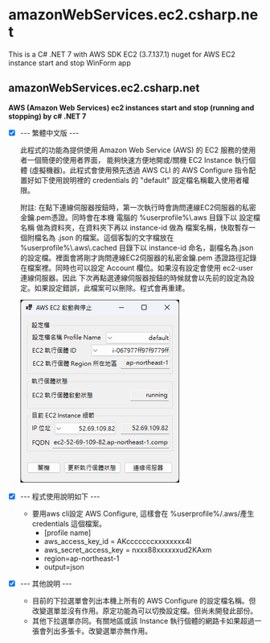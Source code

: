 # amazonWebServices.ec2.csharp.net
This is a C# .NET 7 with AWS SDK EC2 (3.7.137.1) nuget for AWS EC2 instance start and stop WinForm app
## amazonWebServices.ec2.csharp.net
**AWS (Amazon Web Services) ec2 instances start and stop (running and stopping) by c# .NET 7**

- [x] --- 繁體中文版 ---

    此程式的功能為提供使用 Amazon Web Service (AWS) 的 EC2 服務的使用者一個簡便的使用者界面，
    能夠快速方便地開或/關機 EC2 Instance 執行個體 (虛擬機器)。此程式會使用預先透過 AWS CLI 的
    AWS Configure 指令配置好如下使用說明裡的 credentials 的 "default" 設定檔名稱載入使用者權限。

    附註: 在點下連線伺服器按鈕時，第一次執行時會詢問連線EC2伺服器的私密金鑰.pem憑證。同時會在本機
    電腦的 %userprofile%\\.aws 目錄下以 設定檔名稱 做為資料夾，在資料夾下再以 instance-id 做為
    檔案名稱，快取暫存一個附檔名為 .json 的檔案。這個客製的文字檔放在 %userprofile%\\.aws\\.cached
    目錄下以 instance-id 命名，副檔名為.json 的設定檔。裡面會將剛才詢問連線EC2伺服器的私密金鑰.pem
    憑證路徑記錄在檔案裡。同時也可以設定 Account 欄位。如果沒有設定會使用 ec2-user 連線伺服器。因此
    下次再點選連線伺服器按鈕的時候就會以先前的設定為設定。如果設定錯誤，此檔案可以刪除。程式會再重建。

    ![開機狀態](https://github.com/JacquesBlazor/amazonWebServices.ec2.csharp.net/blob/main/2023-06-22_183918.png)


- [x] --- 程式使用說明如下 ---
        
    * 要用aws cli設定 AWS Configure, 這樣會在 %userprofile%/.aws/產生 credentials 這個檔案。
      * [profile name]
      * aws_access_key_id = AKcccccccxxxxxxxx4I
      * aws_secret_access_key = nxxx88xxxxxxud2KAxm
      * region=ap-northeast-1
      * output=json

- [x] --- 其他說明 ---
        
    * 目前的下拉選單會列出本機上所有的 AWS Configure 的設定檔名稱。但改變選單並沒有作用。原定功能為可以切換設定檔。但尚未開發此部份。
    * 其他下拉選單亦同。有關地區或該 Instance 執行個體的網路卡如果超過一張會列出多張卡。改變選單亦無作用。

